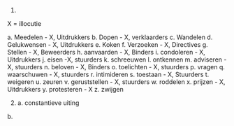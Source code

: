 1.	

X = illocutie

a. Meedelen - X, Uitdrukkers
b. Dopen - X, verklaarders
c. Wandelen
d. Gelukwensen - X, Uitdrukkers
e. Koken
f. Verzoeken - X, Directives
g. Stellen - X, Beweerders
h. aanvaarden - X, Binders
i. condoleren - X, Uitdrukkers
j. eisen -X, stuurders
k. schreeuwen
l. ontkennen
m. adviseren - X, stuurders
n. beloven - X, Binders
o. toelichten - X, stuurders
p. vragen
q. waarschuwen - X, stuurders
r. intimideren
s. toestaan - X, Stuurders
t. weigeren
u. zeuren
v. geruststellen - X, stuurders
w. roddelen
x. prijzen - X, Uitdrukkers
y. protesteren -  X
z. zwijgen

2. a. constantieve uiting

b. 